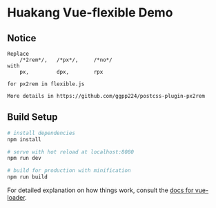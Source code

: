 # Huakang Vue-flexible Demo

## Notice

    Replace
        /*2rem*/,   /*px*/,     /*no*/
    with
        px,         dpx,        rpx

    for px2rem in flexible.js

    More details in https://github.com/ggpp224/postcss-plugin-px2rem

## Build Setup

``` bash
# install dependencies
npm install

# serve with hot reload at localhost:8080
npm run dev

# build for production with minification
npm run build
```

For detailed explanation on how things work, consult the [docs for vue-loader](http://vuejs.github.io/vue-loader).
